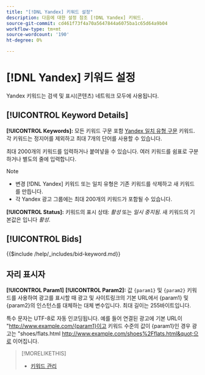 ```yaml
---
title: "[!DNL Yandex] 키워드 설정"
description: 다음에 대한 설정 참조 [!DNL Yandex] 키워드.
source-git-commit: cd461f73f4a70a5647844a6075ba1c65d64a9b04
workflow-type: tm+mt
source-wordcount: '190'
ht-degree: 0%

---
```


# [!DNL Yandex] 키워드 설정

Yandex 키워드는 검색 및 표시(콘텐츠) 네트워크 모두에 사용됩니다.

<!-- Note to self: Yandex doesn't have separate website placements for display; users use keywords for the sites/parts of the content network on which they want to advertise. -->

## [!UICONTROL Keyword Details]

**[!UICONTROL Keywords]:** 모든 키워드 구문 포함 [Yandex 일치 유형 구문](https://yandex.com/support/direct/keywords/symbols-and-operators.html) 키워드. 각 키워드는 정지어를 제외하고 최대 7개의 단어를 사용할 수 있습니다.

최대 2000개의 키워드를 입력하거나 붙여넣을 수 있습니다. 여러 키워드를 쉼표로 구분하거나 별도의 줄에 입력합니다.

>[!NOTE]
>
>* 변경 [!DNL Yandex] 키워드 또는 일치 유형은 기존 키워드를 삭제하고 새 키워드를 만듭니다.
>* 각 Yandex 광고 그룹에는 최대 200개의 키워드가 포함될 수 있습니다.


**[!UICONTROL Status]:** 키워드의 표시 상태: *활성* 또는 *일시 중지됨*. 새 키워드의 기본값은 입니다 *활성*.

## [!UICONTROL Bids]

<!-- **[!UICONTROL Bid]:** -->

{{$include /help/_includes/bid-keyword.md}}

## 자리 표시자

**[!UICONTROL Param1]** **[!UICONTROL Param2]:** 값 `{param1}` 및 `{param2}` 키워드를 사용하여 광고를 표시할 때 광고 및 사이트링크의 기본 URL에서 {param1} 및 {param2}의 인스턴스를 대체하는 대체 변수입니다. 최대 길이는 255바이트입니다.

특수 문자는 UTF-8로 자동 인코딩됩니다. 예를 들어 연결된 광고에 기본 URL이 &quot;http://www.example.com/{param1}이고 키워드 수준의 값이 {param1}인 경우 광고는 &quot;shoes/flats.html http://www.example.com/shoes%2Fflats.html&quot;으로 이어집니다.

>[!MORELIKETHIS]
>
>* [키워드 관리](/help/search-social-commerce/campaign-management/campaigns/keyword-manage.md)

